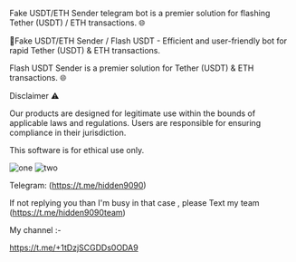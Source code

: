 Fake USDT/ETH Sender telegram bot is a premier solution for flashing Tether (USDT) / ETH transactions. 🌐
     
     
   
🔐Fake USDT/ETH Sender / Flash USDT - Efficient and user-friendly bot for rapid Tether (USDT) & ETH transactions.

Flash USDT Sender is a premier solution for Tether (USDT) & ETH transactions. 🌐
 
     
Disclaimer ⚠️ 
 
 

Our products are designed for legitimate use within the bounds of applicable laws and regulations. Users are responsible for ensuring compliance in their jurisdiction.

This software is for ethical use only.

 

![one](https://files.catbox.moe/csk3l6.jpg) 
![two](https://files.catbox.moe/dgije6.jpg)





Telegram: (https://t.me/hidden9090)


If not replying you than I'm busy in that case , please Text my team (https://t.me/hidden9090team)


My channel :-

https://t.me/+1tDzjSCGDDs0ODA9




 


